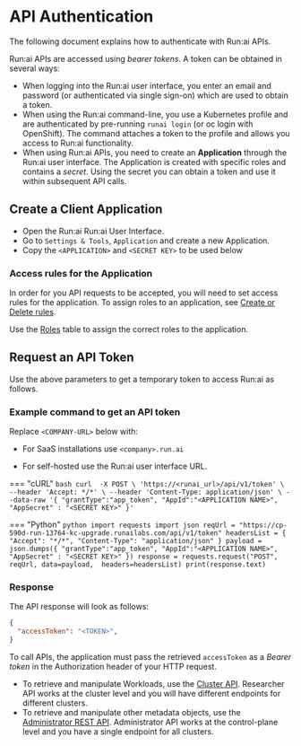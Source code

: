 
# API Authentication

The following document explains how to authenticate with Run:ai APIs.

Run:ai APIs are accessed using *bearer tokens*. A token can be obtained in several ways:

* When logging into the Run:ai user interface, you enter an email and password (or authenticated via single sign-on) which are used to obtain a token.
* When using the Run:ai command-line, you use a Kubernetes profile and are authenticated by pre-running `runai login` (or oc login with OpenShift). The command attaches a token to the profile and allows you access to Run:ai functionality.
* When using Run:ai APIs, you need to create an **Application** through the Run:ai user interface. The Application is created with specific roles and contains a *secret*. Using the secret you can obtain a token and use it within subsequent API calls.

## Create a Client Application

* Open the Run:ai Run:ai User Interface.
* Go to `Settings & Tools`, `Application` and create a new Application.
* Copy the `<APPLICATION>` and `<SECRET KEY>` to be used below


### Access rules for the Application

In order for you API requests to be accepted, you will need to set access rules for the application.
To assign roles to an application, see [Create or Delete rules](../admin/runai-setup/access-control/rbac.md#create-or-delete-rules).

Use the [Roles](../admin/runai-setup/access-control/rbac.md#roles) table to assign the correct roles to the application.

## Request an API Token

Use the above parameters to get a temporary token to access Run:ai as follows.

### Example command to get an API token

Replace `<COMPANY-URL>` below with:

  * For SaaS installations use `<company>.run.ai`

  * For self-hosted use the Run:ai user interface URL.

=== "cURL"
    ``` bash
        curl  -X POST \
          'https://<runai_url>/api/v1/token' \
          --header 'Accept: */*' \
          --header 'Content-Type: application/json' \
          --data-raw '{
          "grantType":"app_token",
          "AppId":"<APPLICATION NAME>",
          "AppSecret" : "<SECRET KEY>"
        }'
    ```

=== "Python"
    ``` python
        import requests
        import json
        reqUrl = "https://cp-590d-run-13764-kc-upgrade.runailabs.com/api/v1/token"
        headersList = {
         "Accept": "*/*",
         "Content-Type": "application/json"
        }
        payload = json.dumps({
          "grantType":"app_token",
          "AppId":"<APPLICATION NAME>",
          "AppSecret" : "<SECRET KEY>"
        })
        response = requests.request("POST", reqUrl, data=payload,  headers=headersList)
        print(response.text)
    ```

### Response

The API response will look as follows:

``` JSON title="API Response"
{
  "accessToken": "<TOKEN>", 
}
```

To call APIs, the application must pass the retrieved `accessToken` as a *Bearer token* in the Authorization header of your HTTP request.

* To retrieve and manipulate Workloads, use the [Cluster API](cluster-api/workload-overview-dev.md). Researcher API works at the cluster level and you will have different endpoints for different clusters.
* To retrieve and manipulate other metadata objects, use the [Administrator REST API](admin-rest-api/overview.md). Administrator API works at the control-plane level and you have a single endpoint for all clusters.
